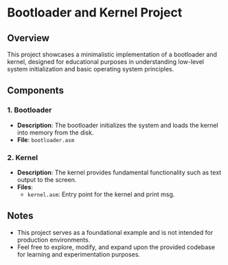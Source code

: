 # Bootloader and Kernel Project

## Overview
This project showcases a minimalistic implementation of a bootloader and kernel, designed for educational purposes in understanding low-level system initialization and basic operating system principles.

## Components

### 1. Bootloader
- **Description**: The bootloader initializes the system and loads the kernel into memory from the disk.
- **File**: `bootloader.asm`

### 2. Kernel
- **Description**: The kernel provides fundamental functionality such as text output to the screen.
- **Files**: 
  - `kernel.asm`: Entry point for the kernel and print msg.

## Notes
- This project serves as a foundational example and is not intended for production environments.
- Feel free to explore, modify, and expand upon the provided codebase for learning and experimentation purposes.
